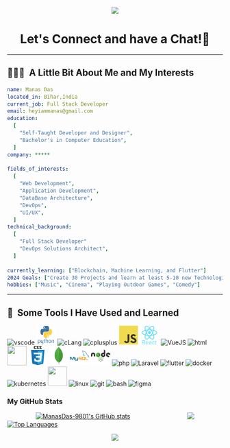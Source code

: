 <p align="center">
  <img src="https://capsule-render.vercel.app/api?type=waving&color=gradient&text=Hello%20World!&height=100&section=header&fontColor=000000"/>
</p>

<h1 align="center">
  Let's Connect and have a Chat!💬
</h1>

---
<h2> 👨🏻‍💻 &nbsp;A Little Bit About Me and My Interests</h2>

```yaml
name: Manas Das
located_in: Bihar,India
current_job: Full Stack Developer
email: heyiammanas@gmail.com
education:
  [
    "Self-Taught Developer and Designer",
    "Bachelor's in Computer Education",
  ]
company: *****

fields_of_interests:
  [
    "Web Development",
    "Application Development",
    "DataBase Architecture",
    "DevOps",
    "UI/UX",
  ]
technical_background:
  [
    "Full Stack Developer"
    "DevOps Solutions Architect",
  ]
  
currently_learning: ["Blockchain, Machine Learning, and Flutter"]
2024 Goals: ["Create 30 Projects and learn at least 5-10 new Technologies."]
hobbies: ["Music", "Cinema", "Playing Outdoor Games", "Comedy"]
```

--- 

<h2> 🚀 &nbsp;Some Tools I Have Used and Learned</h2>
<p align="left">
<img src="https://cdn.jsdelivr.net/gh/devicons/devicon/icons/vscode/vscode-original.svg" alt="vscode" width="45" height="45"/>
<img src="https://raw.githubusercontent.com/devicons/devicon/master/icons/python/python-original-wordmark.svg" alt="python" width="45" height="45"/>
<img src="https://cdn.jsdelivr.net/gh/devicons/devicon/icons/c/c-original.svg" alt="cLang" width="45" height="45"/>
<img src="https://cdn.jsdelivr.net/gh/devicons/devicon/icons/cplusplus/cplusplus-original.svg" alt="cplusplus" width="45" height="45"/>
<img src="https://raw.githubusercontent.com/devicons/devicon/master/icons/javascript/javascript-original.svg" alt="javascript" width="45" height="45" />
<img src="https://raw.githubusercontent.com/devicons/devicon/master/icons/react/react-original-wordmark.svg" alt="react" width="45" height="45" />
<img src="https://cdn.jsdelivr.net/gh/devicons/devicon/icons/vuejs/vuejs-original-wordmark.svg" alt="VueJS" width="45" height="45"/>
<img src="https://cdn.jsdelivr.net/gh/devicons/devicon/icons/html5/html5-original.svg" alt="html" width="45" height="45"/>
<img src="https://cdn.jsdelivr.net/gh/devicons/devicon@latest/icons/bootstrap/bootstrap-original-wordmark.svg" width="45" height="45" />
<img src="https://raw.githubusercontent.com/devicons/devicon/master/icons/css3/css3-original-wordmark.svg" alt="css3" width="45" height="45" />
<img src="https://raw.githubusercontent.com/devicons/devicon/master/icons/mongodb/mongodb-original.svg" alt="mongodb" width="45" height="45" />
<img src="https://raw.githubusercontent.com/devicons/devicon/master/icons/mysql/mysql-original-wordmark.svg" alt="mysql" width="45" height="45" />
<img src="https://raw.githubusercontent.com/devicons/devicon/master/icons/nodejs/nodejs-original-wordmark.svg" alt="nodejs" width="45" height="45" />
<img src="https://cdn.jsdelivr.net/gh/devicons/devicon/icons/php/php-original.svg" alt="php" width="45" height="45"/>
<img src="https://cdn4.iconfinder.com/data/icons/logos-and-brands/512/194_Laravel_logo_logos-256.png" alt="Laravel" width="45" height="45"/>
<img src="https://cdn.jsdelivr.net/gh/devicons/devicon/icons/flutter/flutter-original.svg" alt="flutter" width="45" height="45"/>
<img src="https://cdn.jsdelivr.net/gh/devicons/devicon/icons/docker/docker-original.svg" alt="docker" width="45" height="45"/>
<img src="https://cdn.jsdelivr.net/gh/devicons/devicon/icons/kubernetes/kubernetes-plain.svg" alt="kubernetes" width="45" height="45"/>
<img src="https://cdn.jsdelivr.net/gh/devicons/devicon/icons/amazonwebservices/amazonwebservices-plain-wordmark.svg" width="45" height="45"/>
<img src="https://cdn.jsdelivr.net/gh/devicons/devicon/icons/linux/linux-original.svg" alt="linux" width="45" height="45"/>       
<img src="https://cdn.jsdelivr.net/gh/devicons/devicon/icons/git/git-original.svg" alt="git" width="45" height="45"/>
<img src="https://cdn.jsdelivr.net/gh/devicons/devicon/icons/bash/bash-original.svg" alt="bash" width="45" height="45"/>
<img src="https://cdn.jsdelivr.net/gh/devicons/devicon/icons/figma/figma-original.svg" alt="figma" width="45" height="45"/>   
</p>


### My GitHub Stats

<div style="display:flex; justify-content: space-around;">
    <a href="http://www.github.com/ManasDas-9801"><img src="https://github-readme-stats.vercel.app/api?username=ManasDas-9801&show_icons=true&hide=commits,&title_color=f97316&text_color=ffffff&icon_color=f97316&bg_color=27272a&hide_border=true&show_icons=true" alt="ManasDas-9801's GitHub stats" /></a>
    <a href="http://www.github.com/ManasDas-9801"><img src="https://github-readme-streak-stats.herokuapp.com/?user=ManasDas-9801&stroke=ffffff&background=27272a&ring=f97316&fire=f97316&currStreakNum=ffffff&currStreakLabel=f97316&sideNums=ffffff&sideLabels=ffffff&dates=ffffff&hide_border=true" /></a>
</div>
<a href="https://github.com/ManasDas-9801" align="left"><img src="https://github-readme-stats.vercel.app/api/top-langs/?username=ManasDas-9801&langs_count=10&title_color=f97316&text_color=ffffff&icon_color=f97316&bg_color=27272a&hide_border=true&locale=en&custom_title=Top%20%Languages" alt="Top Languages" /></a>


<p align="center">
  <img src="https://capsule-render.vercel.app/api?type=waving&color=gradient&height=100&section=footer"/>
</p>
